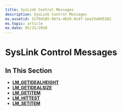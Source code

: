 ```yaml
---
title: SysLink Control Messages
description: SysLink Control Messages
ms.assetid: 51f8d185-067a-4629-9c4f-1ea23a0d5262
ms.topic: article
ms.date: 05/31/2018
---
```


# SysLink Control Messages

## In This Section

-   [**LM\_GETIDEALHEIGHT**](lm-getidealheight.md)
-   [**LM\_GETIDEALSIZE**](lm-getidealsize.md)
-   [**LM\_GETITEM**](lm-getitem.md)
-   [**LM\_HITTEST**](lm-hittest.md)
-   [**LM\_SETITEM**](lm-setitem.md)

 

 




